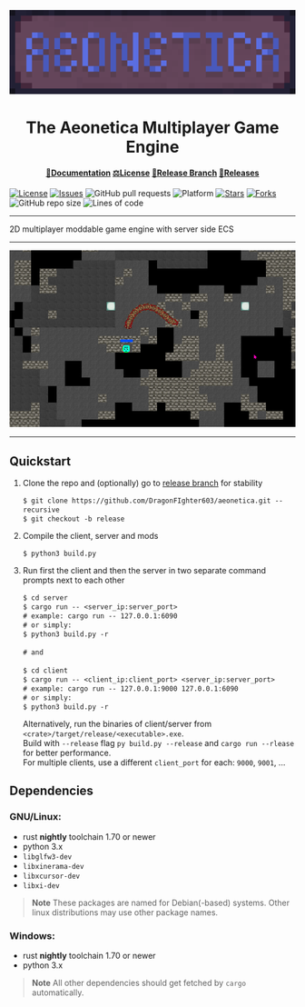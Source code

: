 <div align="center">

![logo](../assets/font_and_glyphs/logo_banner_upscaled_x10.png)

<h1>The Aeonetica Multiplayer Game Engine</h1>

#### [📑Documentation](https://github.com/DragonFIghter603/aeonetica/wiki) [⚖️License](../LICENSE) [🌿Release Branch](https://github.com/DragonFIghter603/aeonetica/tree/release) [🚀Releases](https://github.com/DragonFIghter603/aeonetica/releases)

</div>

[![License](https://img.shields.io/github/license/DragonFIghter603/aeonetica?style=flat-square)](https://github.com/DragonFIghter603/aeonetica/blob/main/LICENSE)
[![Issues](https://img.shields.io/github/issues/DragonFIghter603/aeonetica?style=flat-square)](https://github.com/DragonFIghter603/aeonetica/issues)
![GitHub pull requests](https://img.shields.io/github/issues-pr/DragonFIghter603/aeonetica?style=flat-square)
![Platform](https://img.shields.io/badge/platform-linux%20|%20windows-blueviolet?style=flat-square)
[![Stars](https://img.shields.io/github/stars/DragonFIghter603/aeonetica?style=flat-square)](https://github.com/DragonFIghter603/aeonetica/stargazers)
[![Forks](https://img.shields.io/github/forks/DragonFIghter603/aeonetica?style=flat-square)](https://github.com/DragonFIghter603/aeonetica/network/members)
![GitHub repo size](https://img.shields.io/github/repo-size/DragonFIghter603/aeonetica?style=flat-square)
![Lines of code](https://raster.shields.io/tokei/lines/github/DragonFIghter603/aeonetica?style=flat-square)

---

2D multiplayer moddable game engine with server side ECS 

---

<img src="img/img_worm.png" alt="" style="width: 510px; image-rendering: pixelated">

---

## Quickstart

1. Clone the repo and (optionally) go to [release branch](https://github.com/DragonFIghter603/aeonetica/tree/release) for stability
    ```shell
    $ git clone https://github.com/DragonFIghter603/aeonetica.git --recursive
    $ git checkout -b release
    ```
2. Compile the client, server and mods
    ```shell
    $ python3 build.py
    ```
3. Run first the client and then the server in two separate command prompts next to each other
    ```shell
    $ cd server
    $ cargo run -- <server_ip:server_port>
    # example: cargo run -- 127.0.0.1:6090
    # or simply:
    $ python3 build.py -r

    # and
   
    $ cd client
    $ cargo run -- <client_ip:client_port> <server_ip:server_port> 
    # example: cargo run -- 127.0.0.1:9000 127.0.0.1:6090
    # or simply:
    $ python3 build.py -r
    ```
    Alternatively, run the binaries of client/server from `<crate>/target/release/<executable>.exe`. <br>
    Build with `--release` flag `py build.py --release` and `cargo run --rlease` for better performance. <br>
    For multiple clients, use a different `client_port` for each: `9000`, `9001`, ...

## Dependencies

### GNU/Linux:

- rust **nightly** toolchain 1.70 or newer
- python 3.x
- `libglfw3-dev`
- `libxinerama-dev`
- `libxcursor-dev`
- `libxi-dev`

> **Note**
> These packages are named for Debian(-based) systems. Other linux distributions may use other package names.

### Windows:

- rust **nightly** toolchain 1.70 or newer
- python 3.x

> **Note**
> All other dependencies should get fetched by `cargo` automatically.

